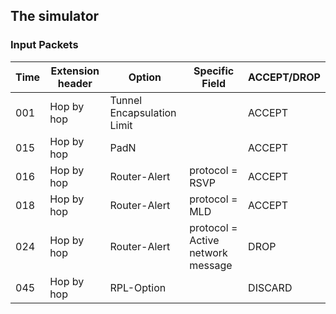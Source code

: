 ## The simulator
### Input Packets
| Time | Extension header | Option | Specific Field | ACCEPT/DROP |
|------|------------------|--------|----------------|-------------|
|001 | Hop by hop | Tunnel Encapsulation Limit || ACCEPT |
|015 | Hop by hop | PadN || ACCEPT |
|016 | Hop by hop | Router-Alert | protocol = RSVP | ACCEPT |
|018 | Hop by hop | Router-Alert | protocol = MLD | ACCEPT |
|024 | Hop by hop | Router-Alert | protocol = Active network message | DROP |
|045 | Hop by hop | RPL-Option || DISCARD |
